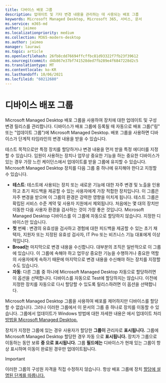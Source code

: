 ```yaml
---
title: 디바이스 배포 그룹
description: 업데이트 및 기타 변경 내용을 관리하는 데 사용되는 배포 그룹
keywords: Microsoft Managed Desktop, Microsoft 365, 서비스, 문서
ms.service: m365-md
author: jaimeo
ms.localizationpriority: medium
ms.collection: M365-modern-desktop
ms.author: jaimeo
manager: laurawi
ms.topic: article
ms.openlocfilehash: 26fb8cdd76694ffcffbc81d93322f7fb23f39612
ms.sourcegitcommit: d4b867e37bf741528ded7fb289e4f6847228d2c5
ms.translationtype: MT
ms.contentlocale: ko-KR
ms.lasthandoff: 10/06/2021
ms.locfileid: "60212680"
---
```

# <a name="device-deployment-groups"></a>디바이스 배포 그룹

Microsoft Managed Desktop 배포 그룹을 사용하여 장치에 대한 업데이트 및 구성 변경 릴리스를 관리합니다. 디바이스가 배포 그룹에 등록될 때 자동으로 배포 그룹("링" 또는 "업데이트 그룹")에 Microsoft Managed Desktop. 배포 그룹을 사용하면 디바이스가 단계적 타임라인의 변경 내용을 받을 수 있습니다.

테스트 목적으로만 특정 장치를 할당하거나 변경 내용을 먼저 받을 특정 에디터를 지정할 수 있습니다. 임원이 사용하는 장치나 업무상 중요한 기능을 하는 중요한 디바이스가 있는 경우 가장 느린 케이던스에서 업데이트를 받을 그룹에 유지할 수 있습니다. Microsoft Managed Desktop 장치를 다음 그룹 중 하나에 유지해야 한다고 지정할 수 있습니다.

- **테스트**: 테스트에 사용되는 장치 또는 새로운 기능에 대한 자주 변경 및 노출을 인용하고 초기 피드백을 제공할 수 있는 사용자에게 가장 적합한 장치입니다. 이 그룹은 자주 변경을 받으며 이 그룹의 환경은 강력한 영향을 미치게 됩니다. 테스트 그룹은 확립된 서비스 수준 계약 및 사용자 지원에서 제외됩니다. 처음에는 몇 대의 장치만 이동한 다음 사용자 환경을 검사하는 것이 가장 좋은 것입니다. Microsoft Managed Desktop 디바이스를 이 그룹에 자동으로 할당하지 않습니다. 지정한 디바이스만 있습니다.
- **첫** 번째 : 변경의 유효성을 검사하고 경험에 대한 피드백을 제공할 수 있는 초기 채택자, 지원자 또는 지정된 유효성 검사자, IT Pro 또는 비즈니스 기능 대표에게 이상적입니다.
- **Broad는** 마지막으로 변경 내용을 수신합니다. 대부분의 조직은 일반적으로 이 그룹에 있습니다. 이 그룹에 속해야 하고 업무상 중요한 기능을 수행하거나 중요한 역할의 사용자에게 속하기 때문에 마지막으로 변경 내용을 수신해야 하는 장치를 지정할 수도 있습니다. 
- **자동**: 다른 그룹 중 하나에 Microsoft Managed Desktop 자동으로 할당하려면 이 옵션을 선택합니다. 디바이스를 자동으로 Test에 할당하지는 않습니다. 이전에 지정한 장치를 자동으로 다시 할당할 수 있도록 릴리스하려면 이 옵션을 선택합니다. 

Microsoft Managed Desktop 그룹을 사용하여 배포를 제어하지만 디바이스를 할당할 수 없습니다. 그러나 이러한 그룹에서 이 문서의 그룹 중 하나로 장치를 이동할 수 있습니다. 그룹에서 업데이트가 Windows 방법에 대한 자세한 내용은 에서 업데이트 처리 [방법을 Microsoft Managed Desktop.](updates.md)

장치가 지정한 그룹에 있는 경우 사용자가 할당한 **그룹이** 관리자로 **표시됩니다.** 그룹에 Microsoft Managed Desktop 할당한 경우 자동 으로 **표시됩니다.** 장치가 그룹으로 이동하는 동안 보류 **중 으로 표시됩니다.** 그룹 **필드에는** 디바이스가 현재 있는 그룹이 항상 표시하며 이동이 완료된 경우만 업데이트됩니다.

> [!IMPORTANT]
> 이러한 그룹의 구성원 자격을 직접 수정하지 않습니다. 항상 배포 그룹에 장치 [할당에 설명된 단계를 따릅니다.](../working-with-managed-desktop/assign-deployment-group.md)
